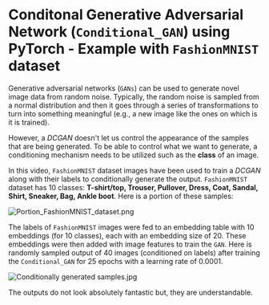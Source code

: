 # Conditonal Generative Adversarial Network (`Conditional_GAN`) using PyTorch - Example with `FashionMNIST` dataset

Generative adversarial networks (`GANs`) can be used to generate novel image data from random noise. Typically, the random noise is sampled from a normal distribution and then it goes through a series of transformations to turn into something meaningful (e.g., a new image like the ones on which is it is trained).

However, a _DCGAN_ doesn't let us control the appearance of the samples that are being generated. To be able to control what we want to generate, a conditioning mechanism needs to be utilized such as the **class** of an image.

In this video, `FashionMNIST` dataset images have been used to train a *DCGAN* along with their labels to conditionally generate the output. `FashionMNIST` dataset has 10 classes: __T-shirt/top, Trouser, Pullover, Dress, Coat, Sandal, Shirt, Sneaker, Bag, Ankle boot__. Here is a portion of these samples:

![Portion_FashionMNIST_dataset.png](https://github.com/randomaccess2023/MG2023/blob/main/Video%2049/Portion_FashionMNIST_dataset.png "Portion_FashionMNIST_dataset.png")

The labels of `FashionMNIST` images were fed to an embedding table with 10 embeddings (for 10 classes), each with an embedding size of 20. These embeddings were then added with image features to train the `GAN`. Here is randomly sampled output of 40 images (conditioned on labels) after training the `Conditional_GAN` for 25 epochs with a learning rate of 0.0001.

![Conditionally generated samples.jpg](https://github.com/randomaccess2023/MG2023/blob/main/Video%2049/Conditionally%20generated%20samples.jpg "Conditionally generated samples.jpg")

The outputs do not look absolutely fantastic but, they are understandable.
